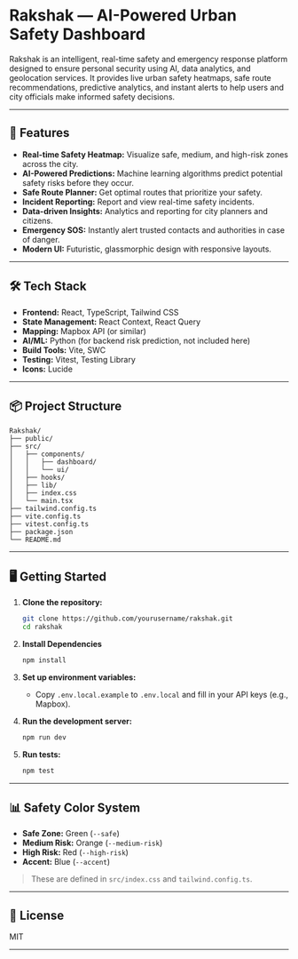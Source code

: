 # Rakshak — AI-Powered Urban Safety Dashboard

Rakshak is an intelligent, real-time safety and emergency response platform designed to ensure personal security using AI, data analytics, and geolocation services. It provides live urban safety heatmaps, safe route recommendations, predictive analytics, and instant alerts to help users and city officials make informed safety decisions.

---

## 🚀 Features

- **Real-time Safety Heatmap:** Visualize safe, medium, and high-risk zones across the city.
- **AI-Powered Predictions:** Machine learning algorithms predict potential safety risks before they occur.
- **Safe Route Planner:** Get optimal routes that prioritize your safety.
- **Incident Reporting:** Report and view real-time safety incidents.
- **Data-driven Insights:** Analytics and reporting for city planners and citizens.
- **Emergency SOS:** Instantly alert trusted contacts and authorities in case of danger.
- **Modern UI:** Futuristic, glassmorphic design with responsive layouts.

---

## 🛠 Tech Stack

- **Frontend:** React, TypeScript, Tailwind CSS
- **State Management:** React Context, React Query
- **Mapping:** Mapbox API (or similar)
- **AI/ML:** Python (for backend risk prediction, not included here)
- **Build Tools:** Vite, SWC
- **Testing:** Vitest, Testing Library
- **Icons:** Lucide

---

## 📦 Project Structure

```
Rakshak/
├── public/
├── src/
│   ├── components/
│   │   ├── dashboard/
│   │   └── ui/
│   ├── hooks/
│   ├── lib/
│   ├── index.css
│   └── main.tsx
├── tailwind.config.ts
├── vite.config.ts
├── vitest.config.ts
├── package.json
└── README.md
```

---

## 🖥 Getting Started

1. **Clone the repository:**
    ```bash
    git clone https://github.com/yourusername/rakshak.git
    cd rakshak
    ```

2. **Install Dependencies**
    ```bash
    npm install
    ```

3. **Set up environment variables:**
    - Copy `.env.local.example` to `.env.local` and fill in your API keys (e.g., Mapbox).

4. **Run the development server:**
    ```bash
    npm run dev
    ```

5. **Run tests:**
    ```bash
    npm test
    ```

---

## 📊 Safety Color System

- **Safe Zone:** Green (`--safe`)
- **Medium Risk:** Orange (`--medium-risk`)
- **High Risk:** Red (`--high-risk`)
- **Accent:** Blue (`--accent`)

> These are defined in `src/index.css` and `tailwind.config.ts`.

---

## 📄 License

MIT

---

